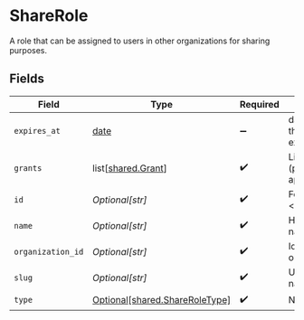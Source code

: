 # ShareRole

A role that can be assigned to users in other organizations for sharing purposes.


## Fields

| Field                                                                      | Type                                                                       | Required                                                                   | Description                                                                | Example                                                                    |
| -------------------------------------------------------------------------- | -------------------------------------------------------------------------- | -------------------------------------------------------------------------- | -------------------------------------------------------------------------- | -------------------------------------------------------------------------- |
| `expires_at`                                                               | [date](https://docs.python.org/3/library/datetime.html#date-objects)       | :heavy_minus_sign:                                                         | date and time then the role will expire                                    | 2028-07-21T17:32:28Z                                                       |
| `grants`                                                                   | list[[shared.Grant](undefined/models/shared/grant.md)]                     | :heavy_check_mark:                                                         | List of grants (permissions) applied to the role                           |                                                                            |
| `id`                                                                       | *Optional[str]*                                                            | :heavy_check_mark:                                                         | Format: <organization_id>:<slug>                                           | 123:owner                                                                  |
| `name`                                                                     | *Optional[str]*                                                            | :heavy_check_mark:                                                         | Human-friendly name for the role                                           | Owner                                                                      |
| `organization_id`                                                          | *Optional[str]*                                                            | :heavy_check_mark:                                                         | Id of an organization                                                      | 123                                                                        |
| `slug`                                                                     | *Optional[str]*                                                            | :heavy_check_mark:                                                         | URL-friendly name for the role                                             | owner                                                                      |
| `type`                                                                     | [Optional[shared.ShareRoleType]](undefined/models/shared/shareroletype.md) | :heavy_check_mark:                                                         | N/A                                                                        |                                                                            |